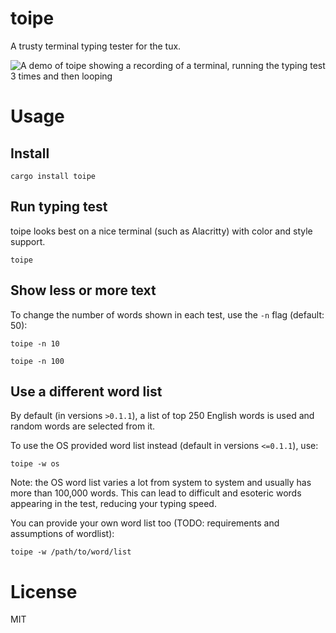 # toipe

A trusty terminal typing tester for the tux.

![A demo of toipe showing a recording of a terminal, running the typing test 3 times and then looping](https://raw.githubusercontent.com/Samyak2/toipe/main/images/toipe.gif)

# Usage

## Install

```
cargo install toipe
```

## Run typing test

toipe looks best on a nice terminal (such as Alacritty) with color and style support.

```
toipe
```

## Show less or more text

To change the number of words shown in each test, use the `-n` flag (default: 50):

```
toipe -n 10
```

```
toipe -n 100
```

## Use a different word list

By default (in versions `>0.1.1`), a list of top 250 English words is used and random words are selected from it.

To use the OS provided word list instead (default in versions `<=0.1.1`), use:
```
toipe -w os
```
Note: the OS word list varies a lot from system to system and usually has more than 100,000 words. This can lead to difficult and esoteric words appearing in the test, reducing your typing speed.

You can provide your own word list too (TODO: requirements and assumptions of wordlist):
```
toipe -w /path/to/word/list
```

# License

MIT
